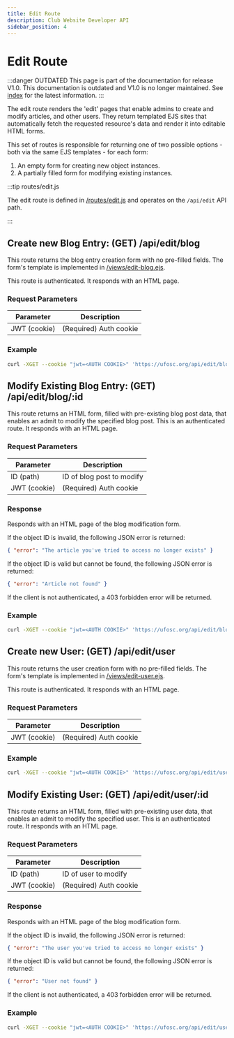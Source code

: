 ```yaml
---
title: Edit Route
description: Club Website Developer API
sidebar_position: 4
---
```


# Edit Route

:::danger OUTDATED
This page is part of the documentation for release V1.0. This documentation is outdated and V1.0 is no longer maintained. See [index](/docs/website/) for the latest information.
:::

The edit route renders the 'edit' pages that enable admins to create and modify articles, and other users. They return templated EJS sites that automatically fetch the requested resource's data and render it into editable HTML forms.

This set of routes is responsible for returning one of two possible options - both via the same EJS templates - for each form:

1. An empty form for creating new object instances.
2. A partially filled form for modifying existing instances.

:::tip routes/edit.js

The edit route is defined in [/routes/edit.js](https://github.com/ufosc/Club_Website_2/blob/main/routes/edit.js) and operates on the `/api/edit` API path.

:::

## Create new Blog Entry: (GET) /api/edit/blog

This route returns the blog entry creation form with no pre-filled fields. The form's template is implemented in [/views/edit-blog.ejs](https://github.com/ufosc/Club_Website_2/blob/main/views/edit-blog.ejs).

This route is authenticated. It responds with an HTML page.

### Request Parameters

| Parameter    | Description            |
|--------------|------------------------|
| JWT (cookie) | (Required) Auth cookie |

### Example

```bash
curl -XGET --cookie "jwt=<AUTH COOKIE>" 'https://ufosc.org/api/edit/blog'
```

## Modify Existing Blog Entry: (GET) /api/edit/blog/:id

This route returns an HTML form, filled with pre-existing blog post data, that enables an admit to modify the specified blog post. This is an authenticated route. It responds with an HTML page.

### Request Parameters

| Parameter    | Description               |
|--------------|---------------------------|
| ID (path)    | ID of blog post to modify |
| JWT (cookie) | (Required) Auth cookie    |

### Response

Responds with an HTML page of the blog modification form.

If the object ID is invalid, the following JSON error is returned:
```json title="application/json"
{ "error": "The article you've tried to access no longer exists" }
```

If the object ID is valid but cannot be found, the following JSON error is returned:
```json title="application/json"
{ "error": "Article not found" }
```

If the client is not authenticated, a 403 forbidden error will be returned.

### Example

```bash
curl -XGET --cookie "jwt=<AUTH COOKIE>" 'https://ufosc.org/api/edit/blog/<BLOG ID HERE>'
```

## Create new User: (GET) /api/edit/user

This route returns the user creation form with no pre-filled fields. The form's template is implemented in [/views/edit-user.ejs](https://github.com/ufosc/Club_Website_2/blob/main/views/edit-user.ejs).

This route is authenticated. It responds with an HTML page.

### Request Parameters

| Parameter    | Description            |
|--------------|------------------------|
| JWT (cookie) | (Required) Auth cookie |

### Example

```bash
curl -XGET --cookie "jwt=<AUTH COOKIE>" 'https://ufosc.org/api/edit/user'
```

## Modify Existing User: (GET) /api/edit/user/:id

This route returns an HTML form, filled with pre-existing user data, that enables an admit to modify the specified user. This is an authenticated route. It responds with an HTML page.

### Request Parameters

| Parameter    | Description            |
|--------------|------------------------|
| ID (path)    | ID of user to modify   |
| JWT (cookie) | (Required) Auth cookie |

### Response

Responds with an HTML page of the blog modification form.

If the object ID is invalid, the following JSON error is returned:
```json title="application/json"
{ "error": "The user you've tried to access no longer exists" }
```

If the object ID is valid but cannot be found, the following JSON error is returned:
```json title="application/json"
{ "error": "User not found" }
```

If the client is not authenticated, a 403 forbidden error will be returned.

### Example

```bash
curl -XGET --cookie "jwt=<AUTH COOKIE>" 'https://ufosc.org/api/edit/user/<USER ID HERE>'
```

